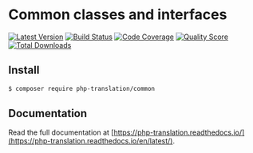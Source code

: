 # Common classes and interfaces

[![Latest Version](https://img.shields.io/github/release/php-translation/common.svg?style=flat-square)](https://github.com/php-translation/common/releases)
[![Build Status](https://img.shields.io/travis/php-translation/common.svg?style=flat-square)](https://travis-ci.org/php-translation/common)
[![Code Coverage](https://img.shields.io/scrutinizer/coverage/g/php-translation/common.svg?style=flat-square)](https://scrutinizer-ci.com/g/php-translation/common)
[![Quality Score](https://img.shields.io/scrutinizer/g/php-translation/common.svg?style=flat-square)](https://scrutinizer-ci.com/g/php-translation/common)
[![Total Downloads](https://img.shields.io/packagist/dt/php-translation/common.svg?style=flat-square)](https://packagist.org/packages/php-translation/common)


## Install

```bash
$ composer require php-translation/common
```

## Documentation

Read the full documentation at [https://php-translation.readthedocs.io/](https://php-translation.readthedocs.io/en/latest/).
